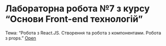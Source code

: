 # Лабораторна робота №7 з курсу “Основи Front-end технологій” 
Тема: “Робота з React.JS. Створення та робота з компонентами. Робота з props.”
[Open](https://masedko.github.io/basicfe/lab7/build)
